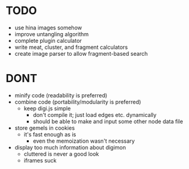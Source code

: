 # TODO
- use hina images somehow
- improve untangling algorithm
- complete plugin calculator
- write meat, cluster, and fragment calculators
- create image parser to allow fragment-based search

# DONT
- minify code (readability is preferred)
- combine code (portability/modularity is preferred)
  - keep digi.js simple
    - don't compile it; just load edges etc. dynamically
    - should be able to make and input some other node data file
- store gemels in cookies
  - it's fast enough as is
    - even the memoization wasn't necessary
- display too much information about digimon
  - cluttered is never a good look
  - iframes suck
